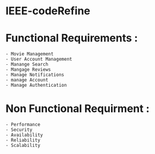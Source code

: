 # IEEE-codeRefine

# Functional Requirements : 
    - Movie Management
    - User Account Management
    - Manange Search
    - Mangage Reviews
    - Manage Notifications
    - manage Account
    - Manage Authentication 
# Non Functional Requirment : 

    - Performance 
    - Security 
    - Availability
    - Reliability
    - Scalability

  
